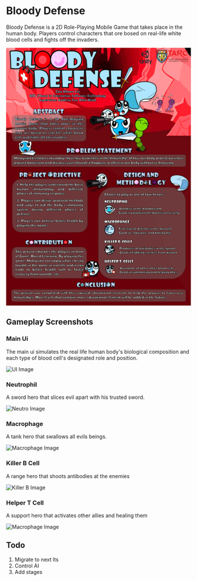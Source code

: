 # Bloody Defense

Bloody Defense is a 2D Role-Playing Mobile Game that takes place in the human body. Players control characters that ore bosed on real-life white blood cells and fights off the invaders.

![Poster Image](/docs/poster.png)

## Gameplay Screenshots

### Main Ui

The main ui simulates the real life human body's biological composition and each type of blood cell's designated role and position.

![UI Image](/docs/main_ui.png)

### Neutrophil

A sword hero that slices evil apart with his trusted sword.

![Neutro Image](/docs/gameplay_neutrophil.png)

### Macrophage

A tank hero that swallows all evils beings.

![Macrophage Image](/docs/gameplay_macrophage.png)

### Killer B Cell

A range hero that shoots antibodies at the enemies

![Killer B Image](/docs/gameplay_killer.jpg.png)

### Helper T Cell

A support hero that activates other allies and healing them

![Macrophage Image](/docs/gameplay_helper.jpg.png)

## Todo

1. Migrate to next lts
2. Control AI
3. Add stages
